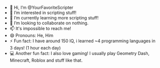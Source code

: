 - 👋 Hi, I’m @YourFavoriteScripter
- 👀 I’m interested in scripting stuff!
- 🌱 I’m currently learning more scripting stuff!
- 💞️ I’m looking to collaborate on nothing.
- 📫 It's impossible to reach me!
- 😄 Pronouns: He, Him
- ⚡ Fun fact: I have around 150 IQ, i learned ~4 programming languages in 3 days! (1 hour each day)
- 💻 Another fun fact: I also love gaming! I usually play Geometry Dash, Minecraft, Roblox and stuff like that.
